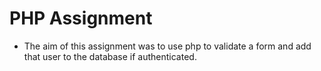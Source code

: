 # PHP Assignment

* The aim of this assignment was to use php to validate a form and add that user to the database if authenticated.
